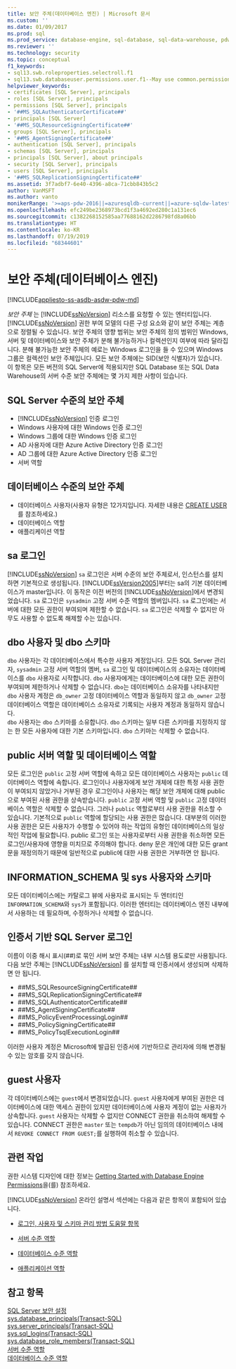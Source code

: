 ```yaml
---
title: 보안 주체(데이터베이스 엔진) | Microsoft 문서
ms.custom: ''
ms.date: 01/09/2017
ms.prod: sql
ms.prod_service: database-engine, sql-database, sql-data-warehouse, pdw
ms.reviewer: ''
ms.technology: security
ms.topic: conceptual
f1_keywords:
- sql13.swb.roleproperties.selectroll.f1
- sql13.swb.databaseuser.permissions.user.f1--May use common.permissions
helpviewer_keywords:
- certificates [SQL Server], principals
- roles [SQL Server], principals
- permissions [SQL Server], principals
- '##MS_SQLAuthenticatorCertificate##'
- principals [SQL Server]
- '##MS_SQLResourceSigningCertificate##'
- groups [SQL Server], principals
- '##MS_AgentSigningCertificate##'
- authentication [SQL Server], principals
- schemas [SQL Server], principals
- principals [SQL Server], about principals
- security [SQL Server], principals
- users [SQL Server], principals
- '##MS_SQLReplicationSigningCertificate##'
ms.assetid: 3f7adbf7-6e40-4396-a8ca-71cbb843b5c2
author: VanMSFT
ms.author: vanto
monikerRange: '>=aps-pdw-2016||=azuresqldb-current||=azure-sqldw-latest||>=sql-server-2016||=sqlallproducts-allversions||>=sql-server-linux-2017||=azuresqldb-mi-current'
ms.openlocfilehash: efc249be2368973bcd1f3a4692ed280c1a131ec6
ms.sourcegitcommit: c1382268152585aa77688162d2286798fd8a06bb
ms.translationtype: HT
ms.contentlocale: ko-KR
ms.lasthandoff: 07/19/2019
ms.locfileid: "68344601"
---
```

# <a name="principals-database-engine"></a>보안 주체(데이터베이스 엔진)
[!INCLUDE[appliesto-ss-asdb-asdw-pdw-md](../../../includes/appliesto-ss-asdb-asdw-pdw-md.md)]

  *보안 주체* 는 [!INCLUDE[ssNoVersion](../../../includes/ssnoversion-md.md)] 리소스를 요청할 수 있는 엔터티입니다. [!INCLUDE[ssNoVersion](../../../includes/ssnoversion-md.md)] 권한 부여 모델의 다른 구성 요소와 같이 보안 주체는 계층으로 정렬될 수 있습니다. 보안 주체의 영향 범위는 보안 주체의 정의 범위인 Windows, 서버 및 데이터베이스와 보안 주체가 분해 불가능하거나 컬렉션인지 여부에 따라 달라집니다. 분해 불가능한 보안 주체의 예로는 Windows 로그인을 들 수 있으며 Windows 그룹은 컬렉션인 보안 주체입니다. 모든 보안 주체에는 SID(보안 식별자)가 있습니다. 이 항목은 모든 버전의 SQL Server에 적용되지만 SQL Database 또는 SQL Data Warehouse의 서버 수준 보안 주체에는 몇 가지 제한 사항이 있습니다. 
  
## <a name="sql-server-level-principals"></a>SQL Server 수준의 보안 주체  
  
- [!INCLUDE[ssNoVersion](../../../includes/ssnoversion-md.md)] 인증 로그인   
- Windows 사용자에 대한 Windows 인증 로그인  
- Windows 그룹에 대한 Windows 인증 로그인   
- AD 사용자에 대한 Azure Active Directory 인증 로그인
- AD 그룹에 대한 Azure Active Directory 인증 로그인
- 서버 역할  
  
## <a name="database-level-principals"></a>데이터베이스 수준의 보안 주체
  
- 데이터베이스 사용자(사용자 유형은 12가지입니다. 자세한 내용은 [CREATE USER](../../../t-sql/statements/create-user-transact-sql.md)를 참조하세요.)
- 데이터베이스 역할
- 애플리케이션 역할
  
## <a name="sa-login"></a>sa 로그인  
 [!INCLUDE[ssNoVersion](../../../includes/ssnoversion-md.md)] `sa` 로그인은 서버 수준의 보안 주체로서, 인스턴스를 설치하면 기본적으로 생성됩니다. [!INCLUDE[ssVersion2005](../../../includes/ssversion2005-md.md)]부터는 sa의 기본 데이터베이스가 master입니다. 이 동작은 이전 버전의 [!INCLUDE[ssNoVersion](../../../includes/ssnoversion-md.md)]에서 변경되었습니다. `sa` 로그인은 `sysadmin` 고정 서버 수준 역할의 멤버입니다. `sa` 로그인에는 서버에 대한 모든 권한이 부여되며 제한할 수 없습니다. `sa` 로그인은 삭제할 수 없지만 아무도 사용할 수 없도록 해제할 수는 있습니다.

## <a name="dbo-user-and-dbo-schema"></a>dbo 사용자 및 dbo 스키마

`dbo` 사용자는 각 데이터베이스에서 특수한 사용자 계정입니다. 모든 SQL Server 관리자, `sysadmin` 고정 서버 역할의 멤버, `sa` 로그인 및 데이터베이스의 소유자는 데이터베이스를 `dbo` 사용자로 시작합니다. `dbo` 사용자에게는 데이터베이스에 대한 모든 권한이 부여되며 제한하거나 삭제할 수 없습니다. `dbo`는 데이터베이스 소유자를 나타내지만 `dbo` 사용자 계정은 `db_owner` 고정 데이터베이스 역할과 동일하지 않고 `db_owner` 고정 데이터베이스 역할은 데이터베이스 소유자로 기록되는 사용자 계정과 동일하지 않습니다.     
`dbo` 사용자는 `dbo` 스키마를 소유합니다. `dbo` 스키마는 일부 다른 스키마를 지정하지 않는 한 모든 사용자에 대한 기본 스키마입니다.  `dbo` 스키마는 삭제할 수 없습니다.
  
## <a name="public-server-role-and-database-role"></a>public 서버 역할 및 데이터베이스 역할  
모든 로그인은 `public` 고정 서버 역할에 속하고 모든 데이터베이스 사용자는 `public` 데이터베이스 역할에 속합니다. 로그인이나 사용자에게 보안 개체에 대한 특정 사용 권한이 부여되지 않았거나 거부된 경우 로그인이나 사용자는 해당 보안 개체에 대해 public으로 부여된 사용 권한을 상속받습니다. `public` 고정 서버 역할 및 `public` 고정 데이터베이스 역할은 삭제할 수 없습니다. 그러나 `public` 역할로부터 사용 권한을 취소할 수 있습니다. 기본적으로 `public` 역할에 할당되는 사용 권한은 많습니다. 대부분의 이러한 사용 권한은 모든 사용자가 수행할 수 있어야 하는 작업의 유형인 데이터베이스의 일상적인 작업에 필요합니다. public 로그인 또는 사용자로부터 사용 권한을 취소하면 모든 로그인/사용자에 영향을 미치므로 주의해야 합니다. deny 문은 개인에 대한 모든 grant 문을 재정의하기 때문에 일반적으로 public에 대한 사용 권한은 거부하면 안 됩니다. 
  
## <a name="informationschema-and-sys-users-and-schemas"></a>INFORMATION_SCHEMA 및 sys 사용자와 스키마 
 모든 데이터베이스에는 카탈로그 뷰에 사용자로 표시되는 두 엔터티인 `INFORMATION_SCHEMA`와 `sys`가 포함됩니다. 이러한 엔터티는 데이터베이스 엔진 내부에서 사용하는 데 필요하며, 수정하거나 삭제할 수 없습니다.  
  
## <a name="certificate-based-sql-server-logins"></a>인증서 기반 SQL Server 로그인  
 이름이 이중 해시 표시(##)로 묶인 서버 보안 주체는 내부 시스템 용도로만 사용됩니다. 다음 보안 주체는 [!INCLUDE[ssNoVersion](../../../includes/ssnoversion-md.md)] 를 설치할 때 인증서에서 생성되며 삭제하면 안 됩니다.  
  
-   \##MS_SQLResourceSigningCertificate##    
-   \##MS_SQLReplicationSigningCertificate##    
-   \##MS_SQLAuthenticatorCertificate##    
-   \##MS_AgentSigningCertificate##   
-   \##MS_PolicyEventProcessingLogin##   
-   \##MS_PolicySigningCertificate##   
-   \##MS_PolicyTsqlExecutionLogin##   
 
 이러한 사용자 계정은 Microsoft에 발급된 인증서에 기반하므로 관리자에 의해 변경될 수 있는 암호를 갖지 않습니다.
  
## <a name="the-guest-user"></a>guest 사용자  
 각 데이터베이스에는 `guest`에서 변경되었습니다. `guest` 사용자에게 부여된 권한은 데이터베이스에 대한 액세스 권한이 있지만 데이터베이스에 사용자 계정이 없는 사용자가 상속합니다. `guest` 사용자는 삭제할 수 없지만 CONNECT 권한을 취소하여 해제할 수 있습니다. CONNECT 권한은 `master` 또는 `tempdb`가 아닌 임의의 데이터베이스 내에서 `REVOKE CONNECT FROM GUEST;`를 실행하여 취소할 수 있습니다.  
  
  
## <a name="related-tasks"></a>관련 작업  
 권한 시스템 디자인에 대한 정보는 [Getting Started with Database Engine Permissions](../../../relational-databases/security/authentication-access/getting-started-with-database-engine-permissions.md)을(를) 참조하세요.  
  
 [!INCLUDE[ssNoVersion](../../../includes/ssnoversion-md.md)] 온라인 설명서 섹션에는 다음과 같은 항목이 포함되어 있습니다.  
  
-   [로그인, 사용자 및 스키마 관리 방법 도움말 항목](../../../relational-databases/security/authentication-access/managing-logins-users-and-schemas-how-to-topics.md)  
  
-   [서버 수준 역할](../../../relational-databases/security/authentication-access/server-level-roles.md)  
  
-   [데이터베이스 수준 역할](../../../relational-databases/security/authentication-access/database-level-roles.md)  
  
-   [애플리케이션 역할](../../../relational-databases/security/authentication-access/application-roles.md)  
  
## <a name="see-also"></a>참고 항목  
 [SQL Server 보안 설정](../../../relational-databases/security/securing-sql-server.md)   
 [sys.database_principals&#40;Transact-SQL&#41;](../../../relational-databases/system-catalog-views/sys-database-principals-transact-sql.md)   
 [sys.server_principals&#40;Transact-SQL&#41;](../../../relational-databases/system-catalog-views/sys-server-principals-transact-sql.md)   
 [sys.sql_logins&#40;Transact-SQL&#41;](../../../relational-databases/system-catalog-views/sys-sql-logins-transact-sql.md)   
 [sys.database_role_members&#40;Transact-SQL&#41;](../../../relational-databases/system-catalog-views/sys-database-role-members-transact-sql.md)   
 [서버 수준 역할](../../../relational-databases/security/authentication-access/server-level-roles.md)   
 [데이터베이스 수준 역할](../../../relational-databases/security/authentication-access/database-level-roles.md)  
  
  
